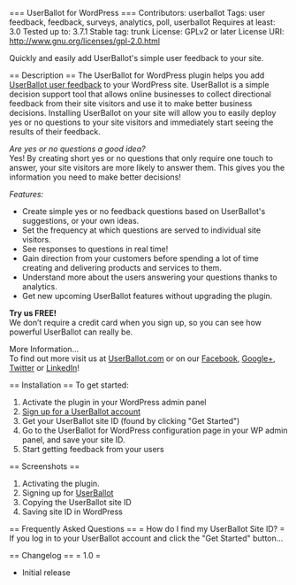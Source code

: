 === UserBallot for WordPress ===
Contributors: userballot
Tags: user feedback, feedback, surveys, analytics, poll, userballot
Requires at least: 3.0
Tested up to: 3.7.1
Stable tag: trunk
License: GPLv2 or later
License URI: http://www.gnu.org/licenses/gpl-2.0.html

Quickly and easily add UserBallot's simple user feedback to your site.


== Description ==
The UserBallot for WordPress plugin helps you add [UserBallot user feedback](http://www.userballot.com) to your WordPress site. UserBallot is a simple decision support tool that allows online businesses to collect directional feedback from their site visitors and use it to make better business decisions.  Installing UserBallot on your site will allow you to easily deploy yes or no questions to your site visitors and immediately start seeing the results of their feedback.

*Are yes or no questions a good idea?*  
Yes! By creating short yes or no questions that only require one touch to answer, your site visitors are more likely to answer them. This gives you the information you need to make better decisions!

*Features:*

* Create simple yes or no feedback questions based on UserBallot's suggestions, or your own ideas.
* Set the frequency at which questions are served to individual site visitors.
* See responses to questions in real time!
* Gain direction from your customers before spending a lot of time creating and delivering products and services to them.
* Understand more about the users answering your questions thanks to analytics.
* Get new upcoming UserBallot features without upgrading the plugin.

**Try us FREE!**  
We don’t require a credit card when you sign up, so you can see how powerful UserBallot can really be.

More Information...  
To find out more visit us at [UserBallot.com](http://www.userballot.com) or on our [Facebook](https://www.facebook.com/pages/UserBallot/587625811299982), [Google+](https://plus.google.com/u/0/100033594081784228442/posts), [Twitter](https://twitter.com/UserBallot) or [LinkedIn](http://www.linkedin.com/company/userballot)!


== Installation ==
To get started:

1. Activate the plugin in your WordPress admin panel
2. [Sign up for a UserBallot account](http://app.userballot.com/#/signup)
3. Get your UserBallot site ID (found by clicking "Get Started")
4. Go to the UserBallot for WordPress configuration page in your WP admin panel, and save your site ID.
5. Start getting feedback from your users


== Screenshots ==
1. Activating the plugin.
2. Signing up for [UserBallot](http://www.userballot.com)
3. Copying the UserBallot site ID
4. Saving site ID in WordPress


== Frequently Asked Questions ==
= How do I find my UserBallot Site ID? =
If you log in to your UserBallot account and click the "Get Started" button...


== Changelog ==
= 1.0 =
* Initial release